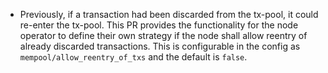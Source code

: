 * Previously, if a transaction had been discarded from the tx-pool, it could re-enter the tx-pool. This
  PR provides the functionality for the node operator to define their own
  strategy if the node shall allow reentry of already discarded transactions.
  This is configurable in the config as `mempool/allow_reentry_of_txs` and the
  default is `false`.
